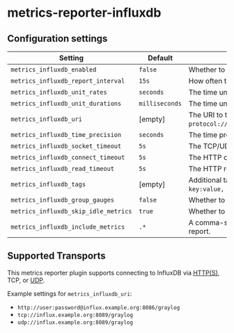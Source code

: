 # metrics-reporter-influxdb

## Configuration settings

| Setting                              | Default        | Description                                                                                   |
| ------------------------------------ | -------------- | --------------------------------------------------------------------------------------------- |
| `metrics_influxdb_enabled`           | `false`        | Whether to start the metrics reporter.                                                        |
| `metrics_influxdb_report_interval`   | `15s`          | How often to report the metrics to InfluxDB.                                                  |
| `metrics_influxdb_unit_rates`        | `seconds`      | The time unit used for rates.                                                                 |
| `metrics_influxdb_unit_durations`    | `milliseconds` | The time unit used for durations.                                                             |
| `metrics_influxdb_uri`               | [empty]        | The URI to the InfluxDB server in the format `protocol://[user:password]@host:port/database`. |
| `metrics_influxdb_time_precision`    | `seconds`      | The time precision used for InfluxDB.                                                         |
| `metrics_influxdb_socket_timeout`    | `5s`           | The TCP/UDP socket timeout.                                                                   |
| `metrics_influxdb_connect_timeout`   | `5s`           | The HTTP connect timeout.                                                                     |
| `metrics_influxdb_read_timeout`      | `5s`           | The HTTP read timeout.                                                                        |
| `metrics_influxdb_tags`              | [empty]        | Additional tags for InfluxDB in the format `key:value, key:value`.                            |
| `metrics_influxdb_group_gauges`      | `false`        | Whether to group gauges.                                                                      |
| `metrics_influxdb_skip_idle_metrics` | `true`         | Whether to skip idle metrics.                                                                 |
| `metrics_influxdb_include_metrics`   | `.*`           | A comma-separated list of metric names to report.                                             |


## Supported Transports

This metrics reporter plugin supports connecting to InfluxDB via [HTTP(S)][InfluxDB-HTTP], TCP, or [UDP][InfluxDB-UDP].

Example settings for `metrics_influxdb_uri`:

* `http://user:password@influx.example.org:8086/graylog`
* `tcp://influx.example.org:8089/graylog`
* `udp://influx.example.org:8089/graylog`

[InfluxDB-HTTP]: https://docs.influxdata.com/influxdb/v0.13/write_protocols/write_syntax/#http
[InfluxDB-UDP]: https://docs.influxdata.com/influxdb/v0.13/write_protocols/udp/
